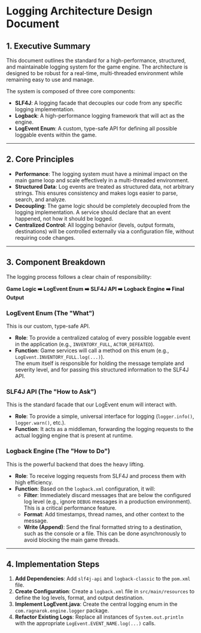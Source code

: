 # Logging Architecture Design Document

## 1. Executive Summary
This document outlines the standard for a high-performance, structured, and maintainable logging system for the game engine. The architecture is designed to be robust for a real-time, multi-threaded environment while remaining easy to use and manage.

The system is composed of three core components:

- **SLF4J**: A logging facade that decouples our code from any specific logging implementation.  
- **Logback**: A high-performance logging framework that will act as the engine.  
- **LogEvent Enum**: A custom, type-safe API for defining all possible loggable events within the game.  

---

## 2. Core Principles
- **Performance**: The logging system must have a minimal impact on the main game loop and scale effectively in a multi-threaded environment.  
- **Structured Data**: Log events are treated as structured data, not arbitrary strings. This ensures consistency and makes logs easier to parse, search, and analyze.  
- **Decoupling**: The game logic should be completely decoupled from the logging implementation. A service should declare that an event happened, not how it should be logged.  
- **Centralized Control**: All logging behavior (levels, output formats, destinations) will be controlled externally via a configuration file, without requiring code changes.  

---

## 3. Component Breakdown
The logging process follows a clear chain of responsibility:

**Game Logic ➡️ LogEvent Enum ➡️ SLF4J API ➡️ Logback Engine ➡️ Final Output**

### LogEvent Enum (The "What")
This is our custom, type-safe API.

- **Role**: To provide a centralized catalog of every possible loggable event in the application (e.g., `INVENTORY_FULL`, `ACTOR_DEFEATED`).  
- **Function**: Game services will call a method on this enum (e.g., `LogEvent.INVENTORY_FULL.log(...)`).  
  The enum itself is responsible for holding the message template and severity level, and for passing this structured information to the SLF4J API.  

### SLF4J API (The "How to Ask")
This is the standard facade that our LogEvent enum will interact with.

- **Role**: To provide a simple, universal interface for logging (`logger.info()`, `logger.warn()`, etc.).  
- **Function**: It acts as a middleman, forwarding the logging requests to the actual logging engine that is present at runtime.  

### Logback Engine (The "How to Do")
This is the powerful backend that does the heavy lifting.

- **Role**: To receive logging requests from SLF4J and process them with high efficiency.  
- **Function**: Based on the `logback.xml` configuration, it will:  
  - **Filter**: Immediately discard messages that are below the configured log level (e.g., ignore `DEBUG` messages in a production environment). This is a critical performance feature.  
  - **Format**: Add timestamps, thread names, and other context to the message.  
  - **Write (Append)**: Send the final formatted string to a destination, such as the console or a file. This can be done asynchronously to avoid blocking the main game threads.  

---

## 4. Implementation Steps
1. **Add Dependencies**: Add `slf4j-api` and `logback-classic` to the `pom.xml` file.  
2. **Create Configuration**: Create a `logback.xml` file in `src/main/resources` to define the log levels, format, and output destination.  
3. **Implement LogEvent.java**: Create the central logging enum in the `com.ragnarok.engine.logger` package.  
4. **Refactor Existing Logs**: Replace all instances of `System.out.println` with the appropriate `LogEvent.EVENT_NAME.log(...)` calls.  
